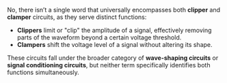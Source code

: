No, there isn’t a single word that universally encompasses both **clipper** and **clamper** circuits, as they serve distinct functions:

- **Clippers** limit or "clip" the amplitude of a signal, effectively removing parts of the waveform beyond a certain voltage threshold.
- **Clampers** shift the voltage level of a signal without altering its shape.

These circuits fall under the broader category of **wave-shaping circuits** or **signal conditioning circuits**, but neither term specifically identifies both functions simultaneously.


